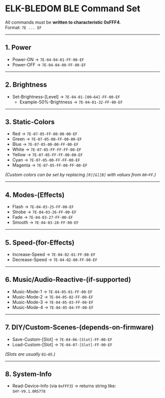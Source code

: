 # ELK-BLEDOM BLE Command Set

All commands must be **written to characteristic 0xFFF4**.  
Format: `7E ... EF`

---

## 1. Power
- Power-ON → `7E-04-04-01-FF-00-EF`  
- Power-OFF → `7E-04-04-00-FF-00-EF`  

---

## 2. Brightness
- Set-Brightness-[Level] → `7E-04-01-[00–64]-FF-00-EF`  
  - Example-50%-Brightness → `7E-04-01-32-FF-00-EF`  

---

## 3. Static-Colors
- Red → `7E-07-05-FF-00-00-00-EF`  
- Green → `7E-07-05-00-FF-00-00-EF`  
- Blue → `7E-07-05-00-00-FF-00-EF`  
- White → `7E-07-05-FF-FF-FF-00-EF`  
- Yellow → `7E-07-05-FF-FF-00-00-EF`  
- Cyan → `7E-07-05-00-FF-FF-00-EF`  
- Magenta → `7E-07-05-FF-00-FF-00-EF`  

*(Custom colors can be set by replacing `[R][G][B]` with values from `00`–`FF`.)*  

---

## 4. Modes-(Effects)
- Flash → `7E-04-03-25-FF-00-EF`  
- Strobe → `7E-04-03-26-FF-00-EF`  
- Fade → `7E-04-03-27-FF-00-EF`  
- Smooth → `7E-04-03-28-FF-00-EF`  

---

## 5. Speed-(for-Effects)
- Increase-Speed → `7E-04-02-01-FF-00-EF`  
- Decrease-Speed → `7E-04-02-00-FF-00-EF`  

---

## 6. Music/Audio-Reactive-(if-supported)
- Music-Mode-1 → `7E-04-05-01-FF-00-EF`  
- Music-Mode-2 → `7E-04-05-02-FF-00-EF`  
- Music-Mode-3 → `7E-04-05-03-FF-00-EF`  
- Music-Mode-4 → `7E-04-05-04-FF-00-EF`  

---

## 7. DIY/Custom-Scenes-(depends-on-firmware)
- Save-Custom-[Slot] → `7E-04-06-[Slot]-FF-00-EF`  
- Load-Custom-[Slot] → `7E-04-07-[Slot]-FF-00-EF`  

*(Slots are usually `01–05`.)*  

---

## 8. System-Info
- Read-Device-Info (via `0xFFF3`) → returns string like:  
  `SHY-V9.1.0R5778`  